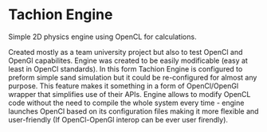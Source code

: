 # Tachion Engine

Simple 2D physics engine using OpenCL for calculations.

Created mostly as a team university project but also to test OpenCl and OpenGl capabilites. Engine was created to be easily modificable (easy at least in OpenCl standards). In this form Tachion Engine is configured to preform simple sand simulation but it could be re-configured for almost any purpose. This feature makes it something in a form of OpenCl/OpenGl wrapper that simplifies use of their APIs. Engine allows to modify OpenCL code without the need to compile the whole system every time - engine launches OpenCl based on its configuration files making it more flexible and user-friendly (If OpenCl-OpenGl interop can be ever user firendly).

